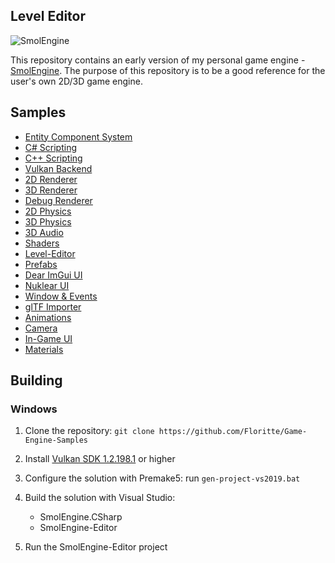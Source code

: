 ## Level Editor
![SmolEngine](https://i.imgur.com/PAg7PMr.png)

This repository contains an early version of my personal game engine - [SmolEngine](https://github.com/Floritte/SmolEngine-SDK). The purpose of this repository is to be a good reference for the user's own 2D/3D game engine.

## Samples
- [Entity Component System](https://github.com/Floritte/Game-Engine-Samples/tree/main/smolengine/src/ECS)
- [C# Scripting](https://github.com/Floritte/Game-Engine-Samples/tree/main/smolengine/src/Scripting/CSharp)
- [C++ Scripting](https://github.com/Floritte/Game-Engine-Samples/tree/main/smolengine/src/Scripting/CPP)
- [Vulkan Backend](https://github.com/Floritte/Game-Engine-Samples/tree/main/smolengine.graphics/src/Backends/Vulkan)
- [2D Renderer](https://github.com/Floritte/Game-Engine-Samples/blob/main/smolengine.graphics/src/Renderer/Renderer2D.cpp)
- [3D Renderer](https://github.com/Floritte/Game-Engine-Samples/blob/main/smolengine.graphics/src/Renderer/RendererDeferred.cpp)
- [Debug Renderer](https://github.com/Floritte/Game-Engine-Samples/blob/main/smolengine.graphics/src/Renderer/RendererDebug.cpp)
- [2D Physics](https://github.com/Floritte/Game-Engine-Samples/tree/main/smolengine/src/Physics/Box2D)
- [3D Physics](https://github.com/Floritte/Game-Engine-Samples/tree/main/smolengine/src/Physics/Bullet3)
- [3D Audio](https://github.com/Floritte/Game-Engine-Samples/tree/main/smolengine/src/Audio)
- [Shaders](https://github.com/Floritte/Game-Engine-Samples/tree/main/resources/Shaders)
- [Level-Editor](https://github.com/Floritte/Game-Engine-Samples/tree/main/smolengine.editor/src)
- [Prefabs](https://github.com/Floritte/Game-Engine-Samples/blob/main/smolengine/src/ECS/Prefab.cpp)
- [Dear ImGui UI](https://github.com/Floritte/Game-Engine-Samples/blob/main/smolengine.graphics/src/Backends/Vulkan/GUI/ImGuiVulkanImpl.cpp)
- [Nuklear UI](https://github.com/Floritte/Game-Engine-Samples/blob/main/smolengine.graphics/src/Backends/Vulkan/GUI/NuklearVulkanImpl.cpp)
- [Window & Events](https://github.com/Floritte/Game-Engine-Samples/tree/main/smolengine.graphics/src/Window)
- [glTF Importer](https://github.com/Floritte/Game-Engine-Samples/blob/main/smolengine.graphics/src/Import/glTFImporter.cpp)
- [Animations](https://github.com/Floritte/Game-Engine-Samples/tree/main/smolengine.graphics/src/Animation)
- [Camera](https://github.com/Floritte/Game-Engine-Samples/tree/main/smolengine.graphics/src/Camera)
- [In-Game UI](https://github.com/Floritte/Game-Engine-Samples/tree/main/smolengine.graphics/src/GUI)
- [Materials](https://github.com/Floritte/Game-Engine-Samples/tree/main/smolengine.graphics/src/Materials)

## Building
### Windows

1. Clone the repository: ```git clone https://github.com/Floritte/Game-Engine-Samples```
2. Install [Vulkan SDK 1.2.198.1](https://vulkan.lunarg.com/sdk/home#windows) or higher
3. Configure the solution with Premake5: run `gen-project-vs2019.bat`
4. Build the solution with Visual Studio: 
   - SmolEngine.CSharp
   - SmolEngine-Editor
   
5. Run the SmolEngine-Editor project
